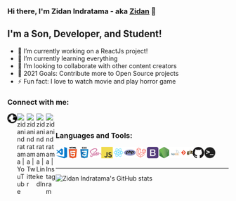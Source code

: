 ### Hi there, I'm Zidan Indratama - aka [Zidan][twitter] 👋

## I'm a Son, Developer, and Student!

- 🔭 I’m currently working on a ReactJs project!
- 🌱 I’m currently learning everything
- 👯 I’m looking to collaborate with other content creators
- 🙏 2021 Goals: Contribute more to Open Source projects
- ⚡ Fun fact: I love to watch movie and play horror game

### Connect with me:

[<img align="left" alt="zidanindratama.com" width="22px" src="https://raw.githubusercontent.com/iconic/open-iconic/master/svg/globe.svg" />][twitter]
[<img align="left" alt="zidanindratama | YouTube" width="22px" src="https://cdn.jsdelivr.net/npm/simple-icons@v3/icons/youtube.svg" />][youtube]
[<img align="left" alt="zidanindratama | Twitter" width="22px" src="https://cdn.jsdelivr.net/npm/simple-icons@v3/icons/twitter.svg" />][twitter]
[<img align="left" alt="zidanindratama | LinkedIn" width="22px" src="https://cdn.jsdelivr.net/npm/simple-icons@v3/icons/linkedin.svg" />][twitter]
[<img align="left" alt="zidanindratama | Instagram" width="22px" src="https://cdn.jsdelivr.net/npm/simple-icons@v3/icons/instagram.svg" />][instagram]

<br />

### Languages and Tools:

[<img align="left" alt="Visual Studio Code" width="26px" src="https://raw.githubusercontent.com/github/explore/80688e429a7d4ef2fca1e82350fe8e3517d3494d/topics/visual-studio-code/visual-studio-code.png" />][twitter]
[<img align="left" alt="HTML5" width="26px" src="https://raw.githubusercontent.com/github/explore/80688e429a7d4ef2fca1e82350fe8e3517d3494d/topics/html/html.png" />][twitter]
[<img align="left" alt="CSS3" width="26px" src="https://raw.githubusercontent.com/github/explore/80688e429a7d4ef2fca1e82350fe8e3517d3494d/topics/css/css.png" />][twitter]
[<img align="left" alt="Sass" width="26px" src="https://raw.githubusercontent.com/github/explore/80688e429a7d4ef2fca1e82350fe8e3517d3494d/topics/sass/sass.png" />][twitter]
[<img align="left" alt="JavaScript" width="26px" src="https://raw.githubusercontent.com/github/explore/80688e429a7d4ef2fca1e82350fe8e3517d3494d/topics/javascript/javascript.png" />][twitter]
[<img align="left" alt="React" width="26px" src="https://raw.githubusercontent.com/github/explore/80688e429a7d4ef2fca1e82350fe8e3517d3494d/topics/react/react.png" />][twitter]
[<img align="left" alt="React" width="26px" src="https://raw.githubusercontent.com/github/explore/80688e429a7d4ef2fca1e82350fe8e3517d3494d/topics/php/php.png" />][twitter]
[<img align="left" alt="Laravel" width="26px" src="https://raw.githubusercontent.com/github/explore/80688e429a7d4ef2fca1e82350fe8e3517d3494d/topics/laravel/laravel.png" />][twitter]
[<img align="left" alt="Bootstrap" width="26px" src="https://raw.githubusercontent.com/github/explore/80688e429a7d4ef2fca1e82350fe8e3517d3494d/topics/bootstrap/bootstrap.png" />][twitter]
[<img align="left" alt="Node.js" width="26px" src="https://raw.githubusercontent.com/github/explore/80688e429a7d4ef2fca1e82350fe8e3517d3494d/topics/nodejs/nodejs.png" />][twitter]
[<img align="left" alt="MySQL" width="26px" src="https://raw.githubusercontent.com/github/explore/80688e429a7d4ef2fca1e82350fe8e3517d3494d/topics/mysql/mysql.png" />][twitter]

[<img align="left" alt="Git" width="26px" src="https://raw.githubusercontent.com/github/explore/80688e429a7d4ef2fca1e82350fe8e3517d3494d/topics/git/git.png" />][twitter]

[<img align="left" alt="GitHub" width="26px" src="https://raw.githubusercontent.com/github/explore/78df643247d429f6cc873026c0622819ad797942/topics/github/github.png" />][twitter]

[<img align="left" alt="HTML5" width="26px" src="https://raw.githubusercontent.com/github/explore/80688e429a7d4ef2fca1e82350fe8e3517d3494d/topics/terminal/terminal.png" />][twitter]


<br />
<br />

---

![Zidan Indratama's GitHub stats](https://github-readme-stats.vercel.app/api?username=zidanindratama&show_icons=true&theme=buefy)

[website]: https://zidanindratama.com
[twitter]: https://twitter.com/zidanindratama
[youtube]: https://www.youtube.com/channel/UCmk4uEhjWsT1wrax67VHSIA
[instagram]: https://instagram.com/zidanindratama
[linkedin]: https://linkedin.com/in/zidanindratama
